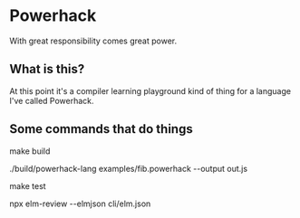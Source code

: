 # Powerhack

With great responsibility comes great power.

## What is this?

At this point it's a compiler learning playground kind of thing for a language 
I've called Powerhack.

## Some commands that do things

make build

./build/powerhack-lang examples/fib.powerhack --output out.js

make test

npx elm-review --elmjson cli/elm.json 